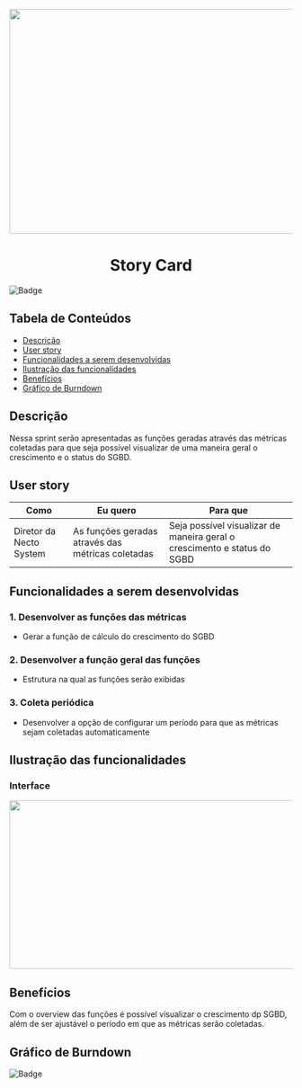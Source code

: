 <p align="center">
  <img src="https://github.com/DolphinDatabase/SGBD_Health/blob/Sprint-3/Images%20Sprint%203/Story%20card.jpg?w=400"height="400" width="700" />

</p>
<h1 align="center"> Story Card  </h1>  

![Badge](https://img.shields.io/badge/STATUS-EM%20DESENVOLVIMENTO-yellow)


## Tabela de Conteúdos  


 * [Descrição](#descrição)
 * [User story](#user-story)  
 * [Funcionalidades a serem desenvolvidas](#funcionalidades-a-serem-desenvolvidas)
 * [Ilustração das funcionalidades](#ilustração-das-funcionalidades)
 * [Benefícios](#benefícios)
 * [Gráfico de Burndown](#gráfico-de-burndown)  



## Descrição  


<p align="justified"> Nessa sprint serão apresentadas as funções geradas através das métricas coletadas para que seja possível visualizar de uma maneira geral o crescimento e o status do SGBD. 

  
## User story  
  
 
 | Como | Eu quero | Para que |
 | ------- | ------- | ------- |
 | Diretor da Necto System | As funções geradas através das métricas coletadas  | Seja possível visualizar de maneira geral o crescimento e status do SGBD |
  
 
## Funcionalidades a serem desenvolvidas  
  
  
 ### 1. Desenvolver as funções das métricas 
 - Gerar a função de cálculo do crescimento do SGBD
  
 ### 2. Desenvolver a função geral das funções
 - Estrutura na qual as funções serão exibidas
  
 ### 3. Coleta periódica
 - Desenvolver a opção de configurar um período para que as métricas sejam coletadas automaticamente 

  
 ## Ilustração das funcionalidades   
  
  ### Interface    
  
   <p align="left">
  <img src="https://github.com/DolphinDatabase/SGBD_Health/blob/Sprint-3/Images%20Sprint%203/wirefrane.jpg?w=400"height="300" width="600" /> 
    
  
 ## Benefícios
  
   Com o overview das funções é possível visualizar o crescimento dp SGBD, além de ser ajustável o período em que as métricas serão coletadas. 
  
    
 ## Gráfico de Burndown
  
![Badge](https://img.shields.io/badge/STATUS-EM%20DESENVOLVIMENTO-yellow)

  
  

  
  
  
  
 
